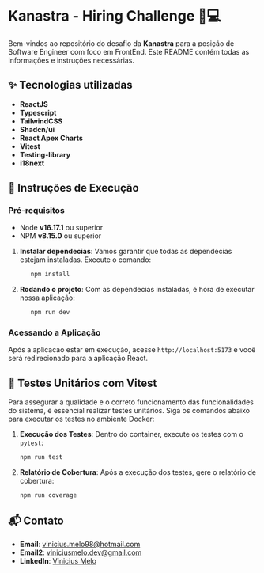 # Kanastra - Hiring Challenge 💼💻

Bem-vindos ao repositório do desafio da **Kanastra** para a posição de Software Engineer com foco em FrontEnd.
Este README contém todas as informações e instruções necessárias.

## ✨ Tecnologias utilizadas

- **ReactJS**
- **Typescript**
- **TailwindCSS**
- **Shadcn/ui**
- **React Apex Charts**
- **Vitest**
- **Testing-library**
- **i18next**

## 🚀 Instruções de Execução

### Pré-requisitos

- Node **v16.17.1** ou superior
- NPM **v8.15.0** ou superior

1. **Instalar dependecias**: Vamos garantir que todas as dependecias estejam instaladas.
   Execute o comando:

   ```sh
      npm install
   ```

2. **Rodando o projeto**: Com as dependecias instaladas, é hora de executar nossa aplicação:

   ```sh
      npm run dev
   ```

### Acessando a Aplicação

Após a aplicacao estar em execução, acesse `http://localhost:5173` e você será redirecionado para a aplicação React.

## 🧪 Testes Unitários com Vitest

Para assegurar a qualidade e o correto funcionamento das funcionalidades do sistema, é essencial realizar testes unitários. Siga os comandos abaixo para executar os testes no ambiente Docker:

1. **Execução dos Testes**: Dentro do container, execute os testes com o `pytest`:

   ```sh
   npm run test
   ```

2. **Relatório de Cobertura**: Após a execução dos testes, gere o relatório de cobertura:

   ```sh
   npm run coverage
   ```

## 📬 Contato

- **Email**: [vinicius.melo98@hotmail.com](mailto:vinicius.melo98@hotmail.com)
- **Email2**: [viniciusmelo.dev@gmail.com](mailto:viniciusmelo.dev@gmail.com)
- **LinkedIn**: [Vinicius Melo](https://www.linkedin.com/in/viniciusmelof)
